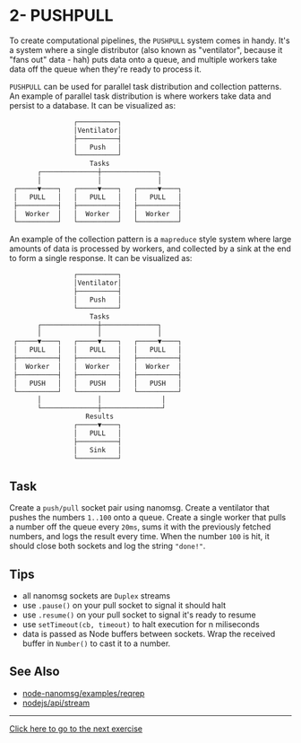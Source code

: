# 2- PUSHPULL

To create computational pipelines, the `PUSHPULL` system comes in handy. It's a
system where a single distributor (also known as "ventilator", because it
"fans out" data - hah) puts data onto a queue, and multiple workers take data
off the queue when they're ready to process it.

`PUSHPULL` can be used for parallel task distribution and collection patterns.
An example of parallel task distribution is where workers take data and persist
to a database. It can be visualized as:
```txt
                ┌──────────┐
                │Ventilator│
                ├──────────┤
                │   Push   │
                └──────────┘
                    Tasks
       ┌──────────────┼──────────────┐
       │              │              │
 ┌─────▼────┐   ┌─────▼────┐   ┌─────▼────┐
 │   PULL   │   │   PULL   │   │   PULL   │
 ├──────────┤   ├──────────┤   ├──────────┤
 │  Worker  │   │  Worker  │   │  Worker  │
 └──────────┘   └──────────┘   └──────────┘
```

An example of the collection pattern is a `mapreduce` style
system where large amounts of data is processed by workers, and collected by a
sink at the end to form a single response. It can be visualized as:
```txt
                ┌──────────┐
                │Ventilator│
                ├──────────┤
                │   Push   │
                └──────────┘
                    Tasks
       ┌──────────────┼──────────────┐
       │              │              │
 ┌─────▼────┐   ┌─────▼────┐   ┌─────▼────┐
 │   PULL   │   │   PULL   │   │   PULL   │
 ├──────────┤   ├──────────┤   ├──────────┤
 │  Worker  │   │  Worker  │   │  Worker  │
 ├──────────┤   ├──────────┤   ├──────────┤
 │   PUSH   │   │   PUSH   │   │   PUSH   │
 └──────────┘   └──────────┘   └──────────┘
       │              │               │
       └──────────────┼───────────────┘
                   Results
                ┌─────▼────┐
                │   PULL   │
                ├──────────┤
                │   Sink   │
                └──────────┘
```

## Task
Create a `push/pull` socket pair using nanomsg. Create a ventilator that pushes
the numbers `1..100` onto a queue. Create a single worker that pulls a number
off the queue every `20ms`, sums it with the previously fetched numbers, and
logs the result every time. When the number `100` is hit, it should close both
sockets and log the string `"done!"`.

## Tips
- all nanomsg sockets are `Duplex` streams
- use `.pause()` on your pull socket to signal it should halt
- use `.resume()` on your pull socket to signal it's ready to resume
- use `setTimeout(cb, timeout)` to halt execution for n miliseconds
- data is passed as Node buffers between sockets. Wrap the received buffer in
  `Number()` to cast it to a number.

## See Also
- [node-nanomsg/examples/reqrep](https://github.com/nickdesaulniers/node-nanomsg/blob/master/examples/reqrep.js)
- [nodejs/api/stream](https://nodejs.org/api/stream.html)

---
[Click here to go to the next exercise](03.html)
